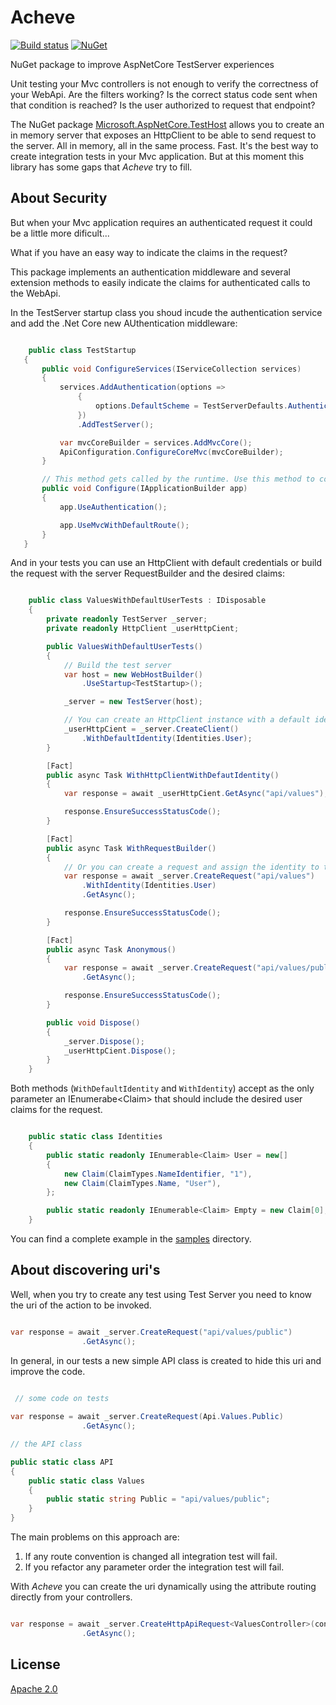 # Acheve

[![Build status](https://github.com/Xabaril/Acheve.TestHost/actions/workflows/nuget.yml/badge.svg)](https://github.com/Xabaril/Acheve.TestHost/actions/workflows/nuget.yml/badge.svg) [![NuGet](https://img.shields.io/nuget/v/acheve.testhost.svg)](https://www.nuget.org/packages/acheve.testhost/)

NuGet package to improve  AspNetCore TestServer experiences

Unit testing your Mvc controllers is not enough to verify the correctness of your WebApi. Are the filters working? Is the correct status code sent when that condition is reached? Is the user authorized to request that endpoint?

The NuGet package [Microsoft.AspNetCore.TestHost](https://www.nuget.org/packages/Microsoft.AspNetCore.TestHost/) allows you to create an in memory server that exposes an HttpClient to be able to send request to the server. All in memory, all in the same process. Fast. It's the best way to create integration tests in your Mvc application. But at this moment this library has some gaps that *Acheve* try to fill.

## About Security

But when your Mvc application requires an authenticated request it could be a little more dificult...

What if you have an easy way to indicate the claims in the request?

This package implements an authentication middleware and several extension methods to easily indicate
the claims for authenticated calls to the WebApi.

In the TestServer startup class you shoud incude the authentication service and add the .Net Core new AUthentication middleware:

 ```csharp

     public class TestStartup
    {
        public void ConfigureServices(IServiceCollection services)
        {
            services.AddAuthentication(options =>
                {
                    options.DefaultScheme = TestServerDefaults.AuthenticationScheme;
                })
                .AddTestServer();

            var mvcCoreBuilder = services.AddMvcCore();
            ApiConfiguration.ConfigureCoreMvc(mvcCoreBuilder);
        }

        // This method gets called by the runtime. Use this method to configure the HTTP request pipeline.
        public void Configure(IApplicationBuilder app)
        {
            app.UseAuthentication();

            app.UseMvcWithDefaultRoute();
        }
    }
```

And in your tests you can use an HttpClient with default credentials or build
the request with the server RequestBuilder and the desired claims:

```csharp

    public class ValuesWithDefaultUserTests : IDisposable
    {
        private readonly TestServer _server;
        private readonly HttpClient _userHttpCient;

        public ValuesWithDefaultUserTests()
        {
            // Build the test server
            var host = new WebHostBuilder()
                .UseStartup<TestStartup>();

            _server = new TestServer(host);

            // You can create an HttpClient instance with a default identity
            _userHttpCient = _server.CreateClient()
                .WithDefaultIdentity(Identities.User);
        }

        [Fact]
        public async Task WithHttpClientWithDefautIdentity()
        {
            var response = await _userHttpCient.GetAsync("api/values");

            response.EnsureSuccessStatusCode();
        }

        [Fact]
        public async Task WithRequestBuilder()
        {
            // Or you can create a request and assign the identity to the RequestBuilder
            var response = await _server.CreateRequest("api/values")
                .WithIdentity(Identities.User)
                .GetAsync();

            response.EnsureSuccessStatusCode();
        }

        [Fact]
        public async Task Anonymous()
        {
            var response = await _server.CreateRequest("api/values/public")
                .GetAsync();

            response.EnsureSuccessStatusCode();
        }

        public void Dispose()
        {
            _server.Dispose();
            _userHttpCient.Dispose();
        }
    }
```

Both methods (`WithDefaultIdentity` and `WithIdentity`) accept as the only parameter an IEnumerabe&lt;Claim&gt; that should include the desired user claims for the request.

```csharp

    public static class Identities
    {
        public static readonly IEnumerable<Claim> User = new[]
        {
            new Claim(ClaimTypes.NameIdentifier, "1"),
            new Claim(ClaimTypes.Name, "User"),
        };

        public static readonly IEnumerable<Claim> Empty = new Claim[0];
    }

```

You can find a complete example in the [samples](https://github.com/hbiarge/Acheve.AspNetCore.TestHost.Security/tree/master/Acheve.AspNet.TestHost.Security/samples) directory.

## About discovering uri's

Well, when you try to create any test using Test Server you need to know the uri of the action to be invoked.

```csharp

var response = await _server.CreateRequest("api/values/public")
                .GetAsync();

```

In general, in our tests a new simple API class is created to hide this uri and improve the code.

```csharp
 
 // some code on tests 

var response = await _server.CreateRequest(Api.Values.Public)
                .GetAsync();

// the API class

public static class API
{
    public static class Values
    {
        public static string Public = "api/values/public";
    }
}

```

The main problems on this approach are:

1. If any route convention is changed all integration test will fail.
1. If you refactor any parameter order the integration test will fail.

With *Acheve* you can create the uri dynamically using the attribute routing directly from your controllers.

```csharp

var response = await _server.CreateHttpApiRequest<ValuesController>(controller=>controller.PublicValues())
                .GetAsync();

```

## License

[Apache 2.0](https://licenses.nuget.org/Apache-2.0)
